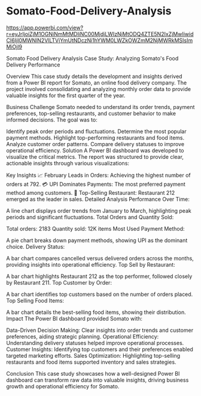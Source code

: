 # Somato-Food-Delivery-Analysis

https://app.powerbi.com/view?r=eyJrIjoiZjM1OGNiNmMtMDliNC00MjdjLWIzNjMtODQ4ZTE5N2IxZjMwIiwidCI6IjI0MWNlN2VlLTVjYmUtNDczNi1hYWM0LWZkOWZmM2NjMWRkMSIsImMiOjl9

Somato Food Delivery Analysis
Case Study: Analyzing Somato's Food Delivery Performance

Overview
This case study details the development and insights derived from a Power BI report for Somato, an online food delivery company. The project involved consolidating and analyzing monthly order data to provide valuable insights for the first quarter of the year.

Business Challenge
Somato needed to understand its order trends, payment preferences, top-selling restaurants, and customer behavior to make informed decisions. The goal was to:

Identify peak order periods and fluctuations.
Determine the most popular payment methods.
Highlight top-performing restaurants and food items.
Analyze customer order patterns.
Compare delivery statuses to improve operational efficiency.
Solution
A Power BI dashboard was developed to visualize the critical metrics. The report was structured to provide clear, actionable insights through various visualizations:

Key Insights
📈 February Leads in Orders: Achieving the highest number of orders at 792.
💳 UPI Dominates Payments: The most preferred payment method among customers.
🍴 Top-Selling Restaurant: Restaurant 212 emerged as the leader in sales.
Detailed Analysis
Performance Over Time:

A line chart displays order trends from January to March, highlighting peak periods and significant fluctuations.
Total Orders and Quantity Sold:

Total orders: 2183
Quantity sold: 12K items
Most Used Payment Method:

A pie chart breaks down payment methods, showing UPI as the dominant choice.
Delivery Status:

A bar chart compares cancelled versus delivered orders across the months, providing insights into operational efficiency.
Top Sell by Restaurant:

A bar chart highlights Restaurant 212 as the top performer, followed closely by Restaurant 211.
Top Customer by Order:

A bar chart identifies top customers based on the number of orders placed.
Top Selling Food Items:

A bar chart details the best-selling food items, showing their distribution.
Impact
The Power BI dashboard provided Somato with:

Data-Driven Decision Making: Clear insights into order trends and customer preferences, aiding strategic planning.
Operational Efficiency: Understanding delivery statuses helped improve operational processes.
Customer Insights: Identifying top customers and their preferences enabled targeted marketing efforts.
Sales Optimization: Highlighting top-selling restaurants and food items supported inventory and sales strategies.

Conclusion
This case study showcases how a well-designed Power BI dashboard can transform raw data into valuable insights, driving business growth and operational efficiency for Somato.
